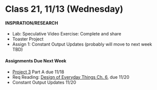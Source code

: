  # Class 21, 11/13 (Wednesday)


#### INSPIRATION/RESEARCH

 *  Lab: Speculative Video Exercise: Complete and share  
 *  Toaster Project 
 *  Assign 1: Constant Output Updates (probably will move to next week TBD)

 #### Assignments Due Next Week
 
* [Project 3](seatbelts.md) Part A due 11/18
* Req Reading: [Design of Everyday Things Ch. 6](https://drive.google.com/file/d/1xCeq74PZyiEm1Zyq3qS_HpTDgOjwoZYu/view?usp=sharing), due 11/20 
* Constant Output Updates 11/20

